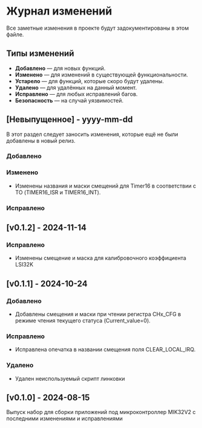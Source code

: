 
# Журнал изменений
Все заметные изменения в проекте будут задокументированы в этом файле.

## Типы изменений
- **Добавлено** — для новых функций.
- **Изменено** — для изменений в существующей функциональности.
- **Устарело** — для функций, которые скоро будут удалены.
- **Удалено** — для удалённых на данный момент.
- **Исправлено** — для любых исправлений багов.
- **Безопасность** — на случай уязвимостей.

## [Невыпущенное] - yyyy-mm-dd
 
В этот раздел следует заносить изменения, которые ещё не были добавлены в новый релиз.

### Добавлено
  
### Изменено
- Изменены названия и маски смещений для Timer16 в соответствии с ТО (TIMER16_ISR и TIMER16_INT).

### Исправлено

## [v0.1.2] - 2024-11-14
 
### Исправлено
- Изменены смещение и маска для калибровочного коэффициента LSI32K

## [v0.1.1] - 2024-10-24
 
### Добавлено
- Добавлены смещения и маски при чтении регистра CHx_CFG в режиме чтения текущего статуса (Current_value=0).
 
### Исправлено
- Исправлена опечатка в названии смещения поля CLEAR_LOCAL_IRQ. 
  
### Удалено
- Удален неиспользуемый скрипт линковки

## [v0.1.0] - 2024-08-15
 
Выпуск набор для сборки приложений под микроконтроллер MIK32V2 с последними изменениями и исправлениями

